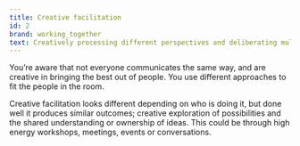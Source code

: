```yaml
---
title: Creative facilitation
id: 2
brand: working_together
text: Creatively processing different perspectives and deliberating multiple options
---
```


You’re aware that not everyone communicates the same way, and are creative in bringing the best out of people. You use different approaches to fit the people in the room.

Creative facilitation looks different depending on who is doing it, but done well it produces similar outcomes; creative exploration of possibilities and the shared understanding or ownership of ideas. This could be through high energy workshops, meetings, events or conversations.
